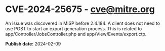 # CVE-2024-25675 - cve@mitre.org

An issue was discovered in MISP before 2.4.184. A client does not need to use POST to start an export generation process. This is related to app/Controller/JobsController.php and app/View/Events/export.ctp.

**Publish date:** 2024-02-09
